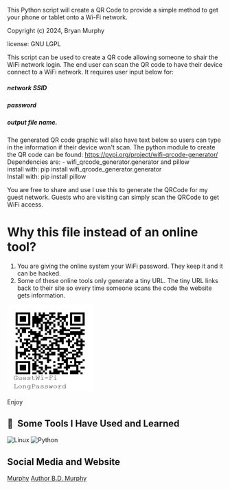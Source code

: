 This Python script will create a QR Code to provide a simple method to get your phone or tablet onto a Wi-Fi network.

Copyright (c) 2024, Bryan Murphy

license: GNU LGPL


This script can be used to create a QR code allowing someone to shair the WiFi network login. The end user can scan the QR code to have their device connect to a WiFi network.
It requires user input below for:
##### network SSID 
##### password 
##### output file name.

The generated QR code graphic will also have text below so users can type in the information if their device won't scan.
The python module to create the QR code can be found: https://pypi.org/project/wifi-qrcode-generator/
Dependencies are: - wifi_qrcode_generator.generator and pillow <br>
install with: pip install wifi_qrcode_generator.generator<br>
Install with: pip install pillow

You are free to share and use
I use this to generate the QRCode for my guest network. Guests who are visiting can simply scan the QRCode to get WiFi access.

# Why this file instead of an online tool? 
1) You are giving the online system your WiFi password. They keep it and it can be hacked.
2) Some of these online tools only generate a tiny URL. The tiny URL links back to their site so every time someone scans the code the website gets information.



<img alt="Guest WiFi" width="200" height="200" src="https://github.com/bdmurphy73/WiFiQRCode-generator/blob/main/ExampleWiFiQRCode.png">

Enjoy

<h2> 🚀 &nbsp;Some Tools I Have Used and Learned</h2>
<p align="left">
  <img src="https://cdn.jsdelivr.net/gh/devicons/devicon@latest/icons/linux/linux-original.svg" alt="Linux" width="45" height="45" />
  <img src="https://cdn.jsdelivr.net/gh/devicons/devicon@latest/icons/python/python-original.svg" alt="Python" width="45" height="45" />
</p>

<h2> Social Media and Website</h2>
   <a img src="https://cdn.jsdelivr.net/gh/devicons/devicon@latest/icons/linkedin/linkedin-original.svg" href=https://www.linkedin.com/in/bryan-murphy>Murphy</a>
   <a href=https://authorbdmurphy.com>Author B.D. Murphy</a>
          

